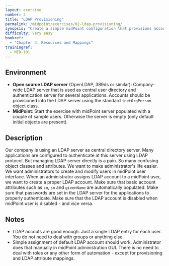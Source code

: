 ```yaml
---
layout: exercise
number: 2
title: "LDAP Provisioning"
permalink: /midpoint/exercises/02-ldap-provisioning/
synopsis: "Create a simple midPoint configuration that provisions account to LDAP server."
difficulty: Very easy
bookref:
  - "Chapter 4: Resources and Mappings"
trainingref:
  - MID-101
---
```


## Environment

* **Open source LDAP server** (OpenLDAP, 389ds or similar): Company-wide LDAP server that is used as central user directory and authentication server for several applications. Accounts should be provisioned into the LDAP server using the standard `inetOrgPerson` object class.
* **MidPoint**: Start the exercise with midPoint server populated with a couple of sample users. Otherwise the server is empty (only default initial objects are present).

## Description

Our company is using an LDAP server as central directory server. Many applications are configured to authenticate at this server using LDAP protocol. But managing LDAP server directly is a pain. So many confusing object classes and attributes. We want to make administrator's life easier. We want administrators to create and modify users in midPoint user interface. When an administrator assigns LDAP account to a midPoint user, we want to create a proper LDAP account. Make sure that basic account attributes such as `cn`, `sn` and `givenName` are automatically populated. Make sure that passwords are set in the LDAP server for the applications to properly authenticate. Make sure that the LDAP account is disabled when midPoint user is disabled - and vice versa.

## Notes

* LDAP accouts are good enough. Just a single LDAP entry for each user. You do not need to deal with groups or anything else.
* Simple assignment of default LDAP account should work. Administrator does that manually in midPoint administration GUI. There is no need to deal with roles or any other form of automation - except for provisioning and LDAP attribute mappings.

